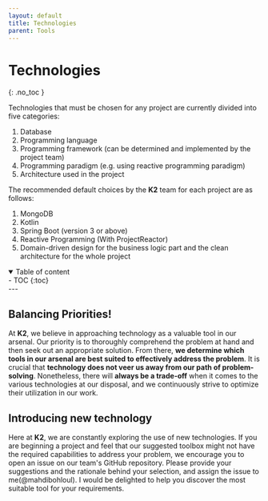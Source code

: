 ```yaml
---
layout: default
title: Technologies
parent: Tools
---
```


# Technologies
{: .no_toc }

Technologies that must be chosen for any project are currently divided into five categories:

1. Database
2. Programming language
3. Programming framework (can be determined and implemented by the project team)
4. Programming paradigm (e.g. using reactive programming paradigm)
5. Architecture used in the project

The recommended default choices by the **K2** team for each project are as follows:

1. MongoDB
2. Kotlin
3. Spring Boot (version 3 or above)
4. Reactive Programming (With ProjectReactor)
5. Domain-driven design for the business logic part and the clean architecture for the whole project

<details open markdown="block">
  <summary>Table of content</summary>
  - TOC
  {:toc}
</details>
---

## Balancing Priorities!

At **K2**, we believe in approaching technology as a valuable tool in our arsenal. Our priority is to thoroughly comprehend the problem at hand and then seek out an appropriate solution. From there, **we determine which tools in our arsenal are best suited to effectively address the problem**. It is crucial that **technology does not veer us away from our path of problem-solving**. Nonetheless, there will **always be a trade-off** when it comes to the various technologies at our disposal, and we continuously strive to optimize their utilization in our work.

## Introducing new technology

Here at **K2**, we are constantly exploring the use of new technologies. If you are beginning a project and feel that our suggested toolbox might not have the required capabilities to address your problem, we encourage you to open an issue on our team's GitHub repository. Please provide your suggestions and the rationale behind your selection, and assign the issue to me(@mahdibohloul). I would be delighted to help you discover the most suitable tool for your requirements.

